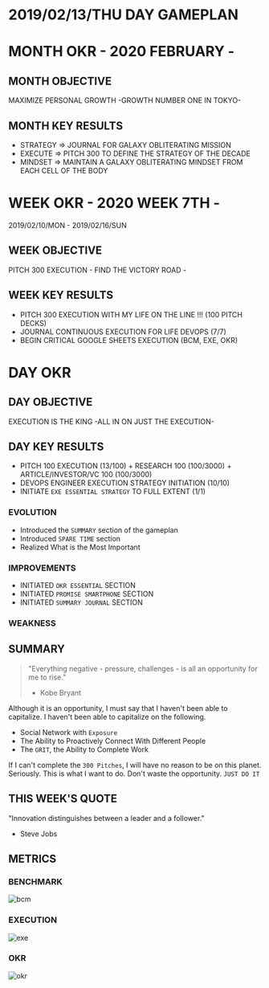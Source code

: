 # 2019/02/13/THU DAY GAMEPLAN

# MONTH OKR - 2020 FEBRUARY -

## MONTH OBJECTIVE

MAXIMIZE PERSONAL GROWTH -GROWTH NUMBER ONE IN TOKYO-

## MONTH KEY RESULTS

- STRATEGY => JOURNAL FOR GALAXY OBLITERATING MISSION
- EXECUTE => PITCH 300 TO DEFINE THE STRATEGY OF THE DECADE
- MINDSET => MAINTAIN A GALAXY OBLITERATING MINDSET FROM EACH CELL OF THE BODY

# WEEK OKR - 2020 WEEK 7TH -

2019/02/10/MON - 2019/02/16/SUN

## WEEK OBJECTIVE

PITCH 300 EXECUTION - FIND THE VICTORY ROAD -

## WEEK KEY RESULTS

- PITCH 300 EXECUTION WITH MY LIFE ON THE LINE !!! (100 PITCH DECKS)
- JOURNAL CONTINUOUS EXECUTION FOR LIFE DEVOPS (7/7)
- BEGIN CRITICAL GOOGLE SHEETS EXECUTION (BCM, EXE, OKR)

# DAY OKR

## DAY OBJECTIVE

EXECUTION IS THE KING -ALL IN ON JUST THE EXECUTION-

## DAY KEY RESULTS

- PITCH 100 EXECUTION (13/100) + RESEARCH 100 (100/3000) + ARTICLE/INVESTOR/VC 100 (100/3000)
- DEVOPS ENGINEER EXECUTION STRATEGY INITIATION (10/10)
- INITIATE `EXE ESSENTIAL STRATEGY` TO FULL EXTENT (1/1)

### EVOLUTION

- Introduced the `SUMMARY` section of the gameplan
- Introduced `SPARE TIME` section
- Realized What is the Most Important

### IMPROVEMENTS

- INITIATED `OKR ESSENTIAL` SECTION
- INITIATED `PROMISE SMARTPHONE` SECTION
- INITIATED `SUMMARY JOURNAL` SECTION

### WEAKNESS

## SUMMARY

> "Everything negative - pressure, challenges - is all an opportunity for me to rise."
>
> - Kobe Bryant

Although it is an opportunity, I must say that I haven't been able to capitalize.
I haven't been able to capitalize on the following.

- Social Network with `Exposure`
- The Ability to Proactively Connect With Different People
- The `GRIT`, the Ability to Complete Work

If I can't complete the `300 Pitches`, I will have no reason to be on this planet.
Seriously.
This is what I want to do.
Don't waste the opportunity.
`JUST DO IT`

## THIS WEEK'S QUOTE

"Innovation distinguishes between a leader and a follower."

- Steve Jobs

## METRICS

### BENCHMARK

![bcm](https://docs.google.com/spreadsheets/d/e/2PACX-1vTpPWIAMTPfc-oKNewk1rz-IaLbIaBbYkntFbdDdH0vzeTMDLjzjPofa-U7Oq78bC5yWef3IJIJLQTt/pubchart?oid=769092142&format=image)

### EXECUTION

![exe](https://docs.google.com/spreadsheets/d/e/2PACX-1vSuOkMBga9caCj_-s5lCUpKAm_g709LCRHKXl1jlhRcQzJAA9hV7hijS-_kirwCgAH63fAOkKQ7a2PU/pubchart?oid=2109237086&format=image)

### OKR

![okr](https://docs.google.com/spreadsheets/d/e/2PACX-1vQaIxVOhcTO9eL02wk2MaBiuWaxTblpsRkyjCjXV1HvozE_RHMsvMucpmmnw-PLkoBHvXUwpe_GHjNU/pubchart?oid=2109237086&format=image)
